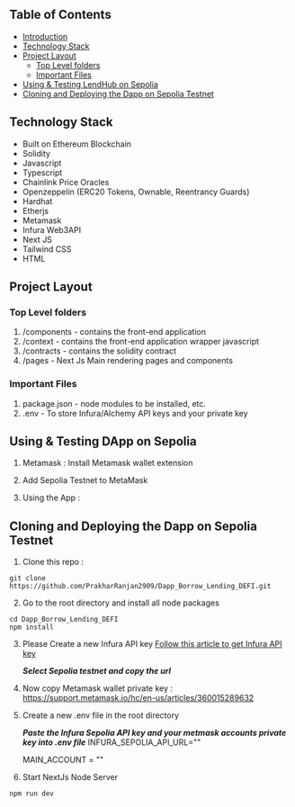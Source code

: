 ## Table of Contents

- [Introduction](#introduction)
- [Technology Stack](#technology-stack)
- [Project Layout](#project-layout)
  - [Top Level folders](#top-level-folders)
  - [Important Files](#important-files)
- [Using & Testing LendHub on Sepolia](#using--testing-lendhub-on-sepolia)
- [Cloning and Deploying the Dapp on Sepolia Testnet](#cloning-and-deploying-the-dapp-on-sepolia-testnet)


<!-- ## Introduction
LendHub is a comprehensive DeFi Lending & Borrowing decentralized application (DApp) operating on **Ethereum's Sepolia Testnet**. The platform facilitates lending and borrowing of various crypto assets, while offering opportunities to earn passive income as interest on deposited funds.

This fully on-chain DeFi app allows users to effortlessly deposit their coins (ETH) or tokens into the smart contract, and receive rewards based on the amount of tokens they supply. In addition, LendHub enables users to borrow tokens, making it a versatile and user-friendly platform for all crypto enthusiasts. -->

## Technology Stack

- Built on Ethereum Blockchain
- Solidity
- Javascript
- Typescript
- Chainlink Price Oracles
- Openzeppelin (ERC20 Tokens, Ownable, Reentrancy Guards)
- Hardhat
- Etherjs
- Metamask
- Infura Web3API
- Next JS
- Tailwind CSS
- HTML

## Project Layout

### Top Level folders

1. /components - contains the front-end application
2. /context - contains the front-end application wrapper javascript
3. /contracts - contains the solidity contract
4. /pages - Next Js Main rendering pages and components


### Important Files

1. package.json - node modules to be installed, etc.
2. .env - To store Infura/Alchemy API keys and your private key

## Using & Testing DApp on Sepolia

1. Metamask : Install Metamask wallet extension

2. Add Sepolia Testnet to MetaMask

3. Using the App : 

## Cloning and Deploying the Dapp on Sepolia Testnet

1. Clone this repo :

```
git clone https://github.com/PrakharRanjan2909/Dapp_Borrow_Lending_DEFI.git
```

2. Go to the root directory and install all node packages

```
cd Dapp_Borrow_Lending_DEFI
npm install
```

3. Please Create a new Infura API key
   [Follow this article to get Infura API key](https://medium.com/jelly-market/how-to-get-infura-api-key-e7d552dd396f)

   **_Select Sepolia testnet and copy the url_**


4. Now copy Metamask wallet private key : https://support.metamask.io/hc/en-us/articles/360015289632

5. Create a new .env file in the root directory

   **_Paste the Infura Sepolia API key and your metmask accounts private key into .env file_**
    INFURA_SEPOLIA_API_URL=""

    MAIN_ACCOUNT = ""
   

6. Start NextJs Node Server

```
npm run dev
```


